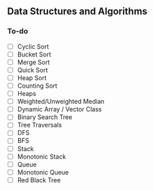 ## Data Structures and Algorithms 
### To-do
- [ ] Cyclic Sort
- [ ] Bucket Sort
- [ ] Merge Sort
- [ ] Quick Sort
- [ ] Heap Sort
- [ ] Counting Sort
- [ ] Heaps
- [ ] Weighted/Unweighted Median
- [ ] Dynamic Array / Vector Class
- [ ] Binary Search Tree
- [ ] Tree Traversals
- [ ] DFS
- [ ] BFS
- [ ] Stack
- [ ] Monotonic Stack
- [ ] Queue
- [ ] Monotonic Queue
- [ ] Red Black Tree
